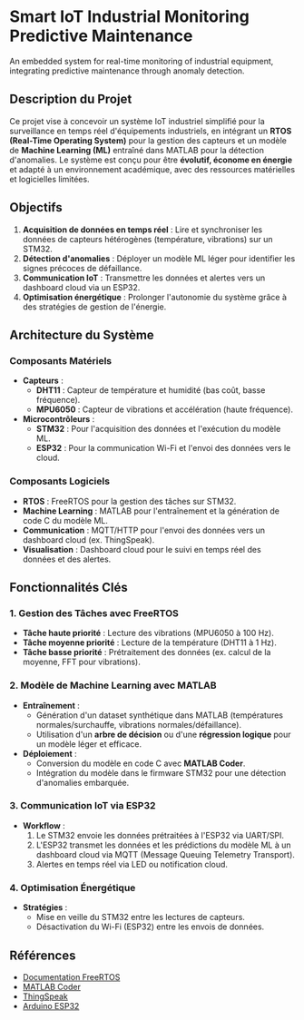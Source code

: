 # Smart IoT Industrial Monitoring Predictive Maintenance
An embedded system for real-time monitoring of industrial equipment, integrating predictive maintenance through anomaly detection.

## Description du Projet
Ce projet vise à concevoir un système IoT industriel simplifié pour la surveillance en temps réel d'équipements industriels, en intégrant un **RTOS (Real-Time Operating System)** pour la gestion des capteurs et un modèle de **Machine Learning (ML)** entraîné dans MATLAB pour la détection d'anomalies. Le système est conçu pour être **évolutif, économe en énergie** et adapté à un environnement académique, avec des ressources matérielles et logicielles limitées.

## Objectifs
1. **Acquisition de données en temps réel** : Lire et synchroniser les données de capteurs hétérogènes (température, vibrations) sur un STM32.
2. **Détection d'anomalies** : Déployer un modèle ML léger pour identifier les signes précoces de défaillance.
3. **Communication IoT** : Transmettre les données et alertes vers un dashboard cloud via un ESP32.
4. **Optimisation énergétique** : Prolonger l'autonomie du système grâce à des stratégies de gestion de l'énergie.

## Architecture du Système

### Composants Matériels
- **Capteurs** :
  - **DHT11** : Capteur de température et humidité (bas coût, basse fréquence).
  - **MPU6050** : Capteur de vibrations et accélération (haute fréquence).
- **Microcontrôleurs** :
  - **STM32** : Pour l'acquisition des données et l'exécution du modèle ML.
  - **ESP32** : Pour la communication Wi-Fi et l'envoi des données vers le cloud.

### Composants Logiciels
- **RTOS** : FreeRTOS pour la gestion des tâches sur STM32.
- **Machine Learning** : MATLAB pour l'entraînement et la génération de code C du modèle ML.
- **Communication** : MQTT/HTTP pour l'envoi des données vers un dashboard cloud (ex. ThingSpeak).
- **Visualisation** : Dashboard cloud pour le suivi en temps réel des données et des alertes.

## Fonctionnalités Clés

### 1. Gestion des Tâches avec FreeRTOS
- **Tâche haute priorité** : Lecture des vibrations (MPU6050 à 100 Hz).
- **Tâche moyenne priorité** : Lecture de la température (DHT11 à 1 Hz).
- **Tâche basse priorité** : Prétraitement des données (ex. calcul de la moyenne, FFT pour vibrations).

### 2. Modèle de Machine Learning avec MATLAB
- **Entraînement** :
  - Génération d'un dataset synthétique dans MATLAB (températures normales/surchauffe, vibrations normales/défaillance).
  - Utilisation d'un **arbre de décision** ou d'une **régression logique** pour un modèle léger et efficace.
- **Déploiement** :
  - Conversion du modèle en code C avec **MATLAB Coder**.
  - Intégration du modèle dans le firmware STM32 pour une détection d'anomalies embarquée.

### 3. Communication IoT via ESP32
- **Workflow** :
  1. Le STM32 envoie les données prétraitées à l'ESP32 via UART/SPI.
  2. L'ESP32 transmet les données et les prédictions du modèle ML à un dashboard cloud via MQTT (Message Queuing Telemetry Transport).
  3. Alertes en temps réel via LED ou notification cloud.

### 4. Optimisation Énergétique
- **Stratégies** :
  - Mise en veille du STM32 entre les lectures de capteurs.
  - Désactivation du Wi-Fi (ESP32) entre les envois de données.

 ## Références
- [Documentation FreeRTOS](https://www.freertos.org/)
- [MATLAB Coder](https://www.mathworks.com/products/matlab-coder.html)
- [ThingSpeak](https://thingspeak.com/)
- [Arduino ESP32](https://www.arduino.cc/en/Guide/ESP32)



